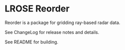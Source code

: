 # LROSE Reorder

Reorder is a package for gridding ray-based radar data.

See ChangeLog for release notes and details.

See README for building.

